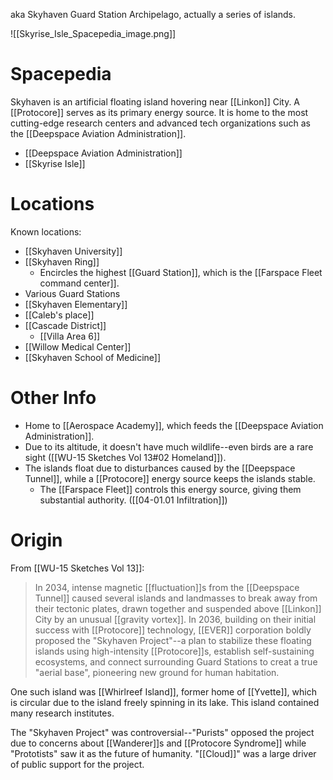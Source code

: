 aka Skyhaven Guard Station Archipelago, actually a series of islands.

![[Skyrise_Isle_Spacepedia_image.png]]
# Spacepedia
Skyhaven is an artificial floating island hovering near [[Linkon]] City. A [[Protocore]] serves as its primary energy source. It is home to the most cutting-edge research centers and advanced tech organizations such as the [[Deepspace Aviation Administration]].

* [[Deepspace Aviation Administration]]
* [[Skyrise Isle]]

# Locations

Known locations:
* [[Skyhaven University]]
* [[Skyhaven Ring]]
	* Encircles the highest [[Guard Station]], which is the [[Farspace Fleet command center]].
* Various Guard Stations
* [[Skyhaven Elementary]]
* [[Caleb's place]]
* [[Cascade District]]
	* [[Villa Area 6]]
* [[Willow Medical Center]]
* [[Skyhaven School of Medicine]]

# Other Info
* Home to [[Aerospace Academy]], which feeds the [[Deepspace Aviation Administration]].
* Due to its altitude, it doesn't have much wildlife--even birds are a rare sight ([[WU-15 Sketches Vol 13#02 Homeland]]).
* The islands float due to disturbances caused by the [[Deepspace Tunnel]], while a [[Protocore]] energy source keeps the islands stable.
	* The [[Farspace Fleet]] controls this energy source, giving them substantial authority. ([[04-01.01 Infiltration]])

# Origin

From [[WU-15 Sketches Vol 13]]:
> In 2034, intense magnetic [[fluctuation]]s from the [[Deepspace Tunnel]] caused several islands and landmasses to break away from their tectonic plates, drawn together and suspended above [[Linkon]] City by an unusual [[gravity vortex]].
> In 2036, building on their initial success with [[Protocore]] technology, [[EVER]] corporation boldly proposed the "Skyhaven Project"--a plan to stabilize these floating islands using high-intensity [[Protocore]]s, establish self-sustaining ecosystems, and connect surrounding Guard Stations to creat a true "aerial base", pioneering new ground for human habitation.

One such island was [[Whirlreef Island]], former home of [[Yvette]], which is circular due to the island freely spinning in its lake. This island contained many research institutes.

The "Skyhaven Project" was controversial--"Purists" opposed the project due to concerns about [[Wanderer]]s and [[Protocore Syndrome]] while "Prototists" saw it as the future of humanity. "[[Cloud]]" was a large driver of public support for the project.